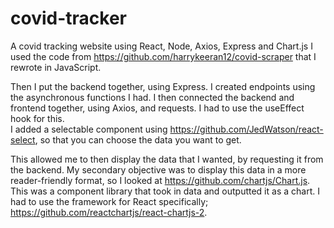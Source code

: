 # covid-tracker
A covid tracking website using React, Node, Axios, Express and Chart.js
I used the code from https://github.com/harrykeeran12/covid-scraper that I rewrote in JavaScript. 

Then I put the backend together, using Express. I created endpoints using the asynchronous functions I had. 
I then connected the backend and frontend together, using Axios, and requests. I had to use the useEffect hook for this.  
I added a selectable component using https://github.com/JedWatson/react-select, so that you can choose the data you want to get. 

This allowed me to then display the data that I wanted, by requesting it from the backend. 
My secondary objective was to display this data in a more reader-friendly format, so I looked at https://github.com/chartjs/Chart.js. 
This was a component library that took in data and outputted it as a chart. 
I had to use the framework for React specifically; https://github.com/reactchartjs/react-chartjs-2.
